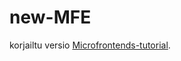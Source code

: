 # new-MFE
korjailtu versio [Microfrontends-tutorial]( https://github.com/Aihki/Microfrontends-tutorial).